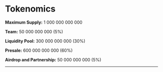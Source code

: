 # Tokenomics

**Maximum Supply:** 1 000 000 000 000

**Team:** 50 000 000 000 (5%)

**Liquidity Pool:** 300 000 000 000 (30%)

**Presale:** 600 000 000 000 (60%)

**Airdrop and Partnership:** 50 000 000 000 (5%)

****
